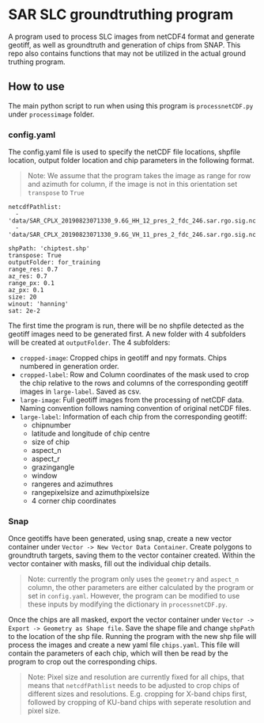 # SAR SLC groundtruthing program
A program used to process SLC images from netCDF4 format and generate geotiff, as well as groundtruth and generation of chips from SNAP.
This repo also contains functions that may not be utilized in the actual ground truthing program.
## How to use
The main python script to run when using this program is `processnetCDF.py` under `processimage` folder.
### config.yaml
The config.yaml file is used to specify the netCDF file locations, shpfile location, output folder location and chip parameters in the following format.
> Note: We assume that the program takes the image as range for row and azimuth for column, if the image is not in this orientation set `transpose` to ```True```
```
netcdfPathlist:
  - 'data/SAR_CPLX_20190823071330_9.6G_HH_12_pres_2_fdc_246.sar.rgo.sig.nc'
  - 'data/SAR_CPLX_20190823071330_9.6G_VH_11_pres_2_fdc_246.sar.rgo.sig.nc'

shpPath: 'chiptest.shp'
transpose: True
outputFolder: for_training
range_res: 0.7
az_res: 0.7
range_px: 0.1
az_px: 0.1
size: 20
winout: 'hanning'
sat: 2e-2
```
The first time the program is run, there will be no shpfile detected as the geotiff images need to be generated first. A new folder with 4 subfolders will be created at `outputFolder`.
The 4 subfolders:
- `cropped-image`: Cropped chips in geotiff and npy formats. Chips numbered in generation order.
- `cropped-label`: Row and Column coordinates of the mask used to crop the chip relative to the rows and columns of the corresponding geotiff images in `large-label`. Saved as csv.
- `large-image`: Full geotiff images from the processing of netCDF data. Naming convention follows naming convention of original netCDF files.
- `large-label`: Information of each chip from the corresponding geotiff:
  - chipnumber
  - latitude and longitude of chip centre
  - size of chip
  - aspect_n
  - aspect_r
  - grazingangle
  - window
  - rangeres and azimuthres
  - rangepixelsize and azimuthpixelsize
  - 4 corner chip coordinates
### Snap
Once geotiffs have been generated, using snap, create a new vector container under `Vector -> New Vector Data Container`. Create polygons to groundtruth targets, saving them
to the vector container created.
Within the vector container with masks, fill out the individual chip details.
> Note: currently the program only uses the `geometry` and `aspect_n` column, the other parameters are either calculated by the program or set in `config.yaml`. However, the program can be modified to use these inputs by modifying the dictionary in `processnetCDF.py`.

Once the chips are all masked, export the vector container under `Vector -> Export -> Geometry as Shape file`. Save the shape file and change `shpPath` to the location of the shp
file. Running the program with the new shp file will process the images and create a new yaml file `chips.yaml`. This file will contain the parameters of each chip, which will then be read by the program to crop out the corresponding chips.
> Note: Pixel size and resolution are currently fixed for all chips, that means that `netcdfPathlist` needs to be adjusted to crop chips of different sizes and resolutions. E.g.
> cropping for X-band chips first, followed by cropping of KU-band chips with seperate resolution and pixel size.

